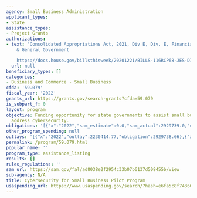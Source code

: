 ```yaml
---
agency: Small Business Administration
applicant_types:
- State
assistance_types:
- Project Grants
authorizations:
- text: 'Consolidated Appropriations Act, 2021, Div E, Div. E, Financial Services
    & General Government

    https://docs.house.gov/billsthisweek/20201221/BILLS-116RCP68-JES-DIVISION-E.pdf.'
  url: null
beneficiary_types: []
categories:
- Business and Commerce - Small Business
cfda: '59.079'
fiscal_year: '2022'
grants_url: https://grants.gov/search-grants?cfda=59.079
is_subpart_f: 0
layout: program
objective: Funding opportunity for state governments to assist small business concerns
  address cybersecurity.
obligations: '[{"x":"2022","sam_estimate":0.0,"sam_actual":2929739.0,"usa_spending_actual":2929738.66},{"x":"2023","sam_estimate":3000000.0,"sam_actual":0.0,"usa_spending_actual":5863735.0},{"x":"2024","sam_estimate":0.0,"sam_actual":0.0,"usa_spending_actual":3135835.0}]'
other_program_spending: null
outlays: '[{"x":"2022","outlay":2230414.77,"obligation":2929738.66},{"x":"2023","outlay":523470.87,"obligation":5863735.0},{"x":"2024","outlay":0.0,"obligation":3135835.0}]'
permalink: /program/59.079.html
popular_name: ''
program_type: assistance_listing
results: []
rules_regulations: ''
sam_url: https://sam.gov/fal/ad8038e2f2954c33b07b6137d508455b/view
sub-agency: N/A
title: Cybersecurity for Small Business Pilot Program
usaspending_url: https://www.usaspending.gov/search/?hash=e6fa5c8f74366b9e917cc0669ad52317
---
```

